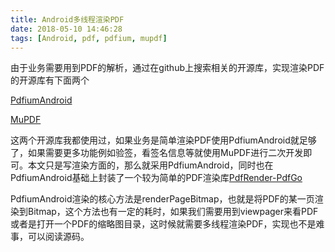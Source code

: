 ```yaml
---
title: Android多线程渲染PDF
date: 2018-05-10 14:46:28
tags: [Android, pdf, pdfium, mupdf]
---
```

由于业务需要用到PDF的解析，通过在github上搜索相关的开源库，实现渲染PDF的开源库有下面两个

[PdfiumAndroid](https://github.com/barteksc/PdfiumAndroid)

[MuPDF](https://mupdf.com/)

<!--more-->

这两个开源库我都使用过，如果业务是简单渲染PDF使用PdfiumAndroid就足够了，如果需要更多功能例如验签，看签名信息等就使用MuPDF进行二次开发即可。本文只是写渲染方面的，那么就采用PdfiumAndroid，同时也在PdfiumAndroid基础上封装了一个较为简单的PDF渲染库[PdfRender-PdfGo](https://github.com/DLTech21/PdfRender-PdfGo)

PdfiumAndroid渲染的核心方法是renderPageBitmap，也就是将PDF的某一页渲染到Bitmap，这个方法也有一定的耗时，如果我们需要用到viewpager来看PDF或者是打开一个PDF的缩略图目录，这时候就需要多线程渲染PDF，实现也不是难事，可以阅读源码。